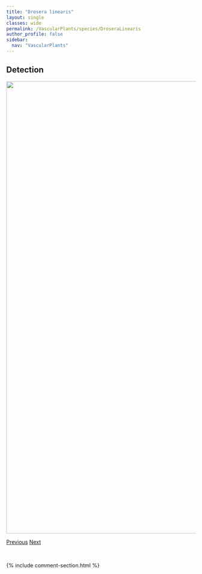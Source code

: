 ```yaml
---
title: "Drosera linearis"
layout: single
classes: wide
permalink: /VascularPlants/species/DroseraLinearis
author_profile: false
sidebar:
  nav: "VascularPlants"
---
```


<h2>Detection</h2>

<a href="https://drive.google.com/uc?export=view&id=1Bqqfn5JuZwDzEZEYPuleaUNrCnm6mVNe">
<img src="https://drive.google.com/uc?export=view&id=1Bqqfn5JuZwDzEZEYPuleaUNrCnm6mVNe" height = "1200" width = "800">
</a>


<a href="/DevelopmentWebsite/VascularPlants/species/DroseraAnglica" class="pagination--pager" title="Drosera anglica">Previous</a> <a href="/DevelopmentWebsite/VascularPlants/species/DroseraRotundifolia" class="pagination--pager" title="Round-leaved Sundew">Next</a>

<p>&nbsp;</p>

{% include comment-section.html %}
